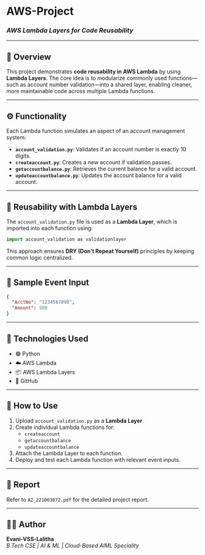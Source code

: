 
# **AWS-Project**  
### *AWS Lambda Layers for Code Reusability*

---

## 📌 Overview  
This project demonstrates **code reusability in AWS Lambda** by using **Lambda Layers**. The core idea is to modularize commonly used functions—such as account number validation—into a shared layer, enabling cleaner, more maintainable code across multiple Lambda functions.

---

## ⚙️ Functionality  
Each Lambda function simulates an aspect of an account management system:

- **`account_validation.py`**: Validates if an account number is exactly 10 digits.  
- **`createaccount.py`**: Creates a new account if validation passes.  
- **`getaccountbalance.py`**: Retrieves the current balance for a valid account.  
- **`updateaccountbalance.py`**: Updates the account balance for a valid account.  

---

## 🔁 Reusability with Lambda Layers  
The `account_validation.py` file is used as a **Lambda Layer**, which is imported into each function using:

```python
import account_validation as validationlayer
```

This approach ensures **DRY (Don't Repeat Yourself)** principles by keeping common logic centralized.

---

## 🧪 Sample Event Input  

```json
{
  "AcctNo": "1234567890",
  "Amount": 500
}
```

---

## 🧰 Technologies Used  
- 🟢 Python  
- ☁️ AWS Lambda  
- 📦 AWS Lambda Layers  
- 📁 GitHub  

---

## 🚀 How to Use  

1. Upload `account_validation.py` as a **Lambda Layer**.  
2. Create individual Lambda functions for:
   - `createaccount`
   - `getaccountbalance`
   - `updateaccountbalance`
3. Attach the Lambda Layer to each function.  
4. Deploy and test each Lambda function with relevant event inputs.

---

## 📄 Report  
Refer to `A2_221003072.pdf` for the detailed project report.

---

## 🙋‍♀️ Author  

**Evani-VSS-Lalitha**  
_B.Tech CSE | AI & ML | Cloud-Based AIML Speciality_
